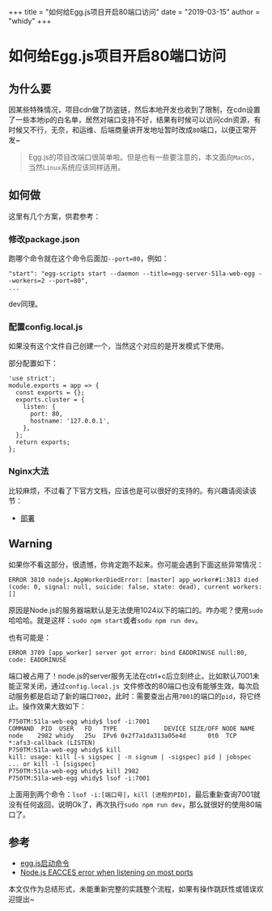 +++
title = "如何给Egg.js项目开启80端口访问"
date = "2019-03-15"
author = "whidy"
+++

# 如何给Egg.js项目开启80端口访问

## 为什么要

因某些特殊情况，项目cdn做了防盗链，然后本地开发也收到了限制，在cdn设置了一些本地ip的白名单，居然对端口支持不好，结果有时候可以访问cdn资源，有时候又不行，无奈，和运维、后端商量讲开发地址暂时改成`80`端口，以便正常开发~

> Egg.js的项目改端口很简单啦。但是也有一些要注意的，本文面向`MacOS`，当然`Linux`系统应该同样适用。

## 如何做

这里有几个方案，供君参考：

### 修改package.json

跑哪个命令就在这个命令后面加`--port=80`，例如：

```
"start": "egg-scripts start --daemon --title=egg-server-51la-web-egg --workers=2 --port=80",
...
```

dev同理。

### 配置config.local.js

如果没有这个文件自己创建一个，当然这个对应的是开发模式下使用。

部分配置如下：

```
'use strict';
module.exports = app => {
  const exports = {};
  exports.cluster = {
    listen: {
      port: 80,
      hostname: '127.0.0.1',
    },
  };
  return exports;
};
```

### Nginx大法

比较麻烦，不过看了下官方文档，应该也是可以很好的支持的。有兴趣请阅读该节：

* [部署](https://eggjs.org/zh-cn/tutorials/socketio.html#%E9%83%A8%E7%BD%B2)

## Warning

如果你不看这部分，很遗憾，你肯定跑不起来。你可能会遇到下面这些异常情况：

```
ERROR 3810 nodejs.AppWorkerDiedError: [master] app_worker#1:3813 died (code: 0, signal: null, suicide: false, state: dead), current workers: []
```

原因是Node.js的服务器端默认是无法使用1024以下的端口的。咋办呢？使用`sudo`哈哈哈。就是这样：`sudo npm start`或者`sodu npm run dev`。

也有可能是：

```
ERROR 3709 [app_worker] server got error: bind EADDRINUSE null:80, code: EADDRINUSE
```

端口被占用了！node.js的server服务无法在ctrl+c后立刻终止。比如默认7001未能正常关闭，通过`config.local.js
`文件修改的80端口也没有能够生效，每次启动服务都是启动了新的端口`7002`，此时：需要查出占用`7001`的端口的`pid`，将它终止。操作效果大致如下：

```
P750TM:51la-web-egg whidy$ lsof -i:7001
COMMAND  PID  USER   FD   TYPE             DEVICE SIZE/OFF NODE NAME
node    2982 whidy   25u  IPv6 0x2f7a1da313a05e4d      0t0  TCP *:afs3-callback (LISTEN)
P750TM:51la-web-egg whidy$ kill
kill: usage: kill [-s sigspec | -n signum | -sigspec] pid | jobspec ... or kill -l [sigspec]
P750TM:51la-web-egg whidy$ kill 2982
P750TM:51la-web-egg whidy$ lsof -i:7001
```

上面用到两个命令：`lsof -i:[端口号]`，`kill [进程的PID]`，最后重新查询7001就没有任何返回，说明Ok了，再次执行`sudo npm run dev`，那么就很好的使用80端口了。

## 参考

* [egg.js启动命令](https://eggjs.org/zh-cn/core/deployment.html#%E5%90%AF%E5%8A%A8%E5%91%BD%E4%BB%A4)
* [Node.js EACCES error when listening on most ports](https://stackoverflow.com/questions/9164915/node-js-eacces-error-when-listening-on-most-ports)

本文仅作为总结形式，未能重新完整的实践整个流程，如果有操作跳跃性或错误欢迎提出~